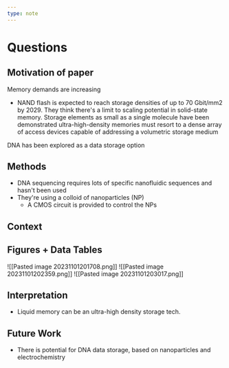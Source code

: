 ```yaml
---
type: note
---
```

# Questions
## Motivation of paper
Memory demands are increasing
- NAND flash is expected to reach storage densities of up to 70 Gbit/mm2 by 2029.
They think there's a limit to scaling potential in solid-state memory.
Storage elements as small as a single molecule have been demonstrated 
ultra-high-density memories must resort to a dense array of access devices capable of addressing a volumetric storage medium

DNA has been explored as a data storage option
## Methods
- DNA sequencing requires lots of specific nanofluidic sequences and hasn't been used
- They're using a colloid of nanoparticles (NP)
	- A CMOS circuit is provided to control the NPs
## Context
## Figures + Data Tables
![[Pasted image 20231101201708.png]]
![[Pasted image 20231101202359.png]]
![[Pasted image 20231101203017.png]]
## Interpretation
- Liquid memory can be an ultra-high density storage tech. 
## Future Work
- There is potential for DNA data storage, based on nanoparticles and electrochemistry